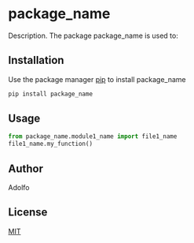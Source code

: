 # package_name

Description. 
The package package_name is used to:
	

## Installation

Use the package manager [pip](https://pip.pypa.io/en/stable/) to install package_name

```bash
pip install package_name
```

## Usage

```python
from package_name.module1_name import file1_name
file1_name.my_function()
```

## Author
Adolfo

## License
[MIT](https://choosealicense.com/licenses/mit/)